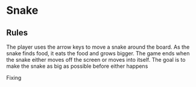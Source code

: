 # Snake

## Rules
The player uses the arrow keys to move a snake around the board. As the snake finds food, it eats the food and grows bigger. The game ends when the snake either moves off the screen or moves into itself. The goal is to make the snake as big as possible before either happens

Fixing
